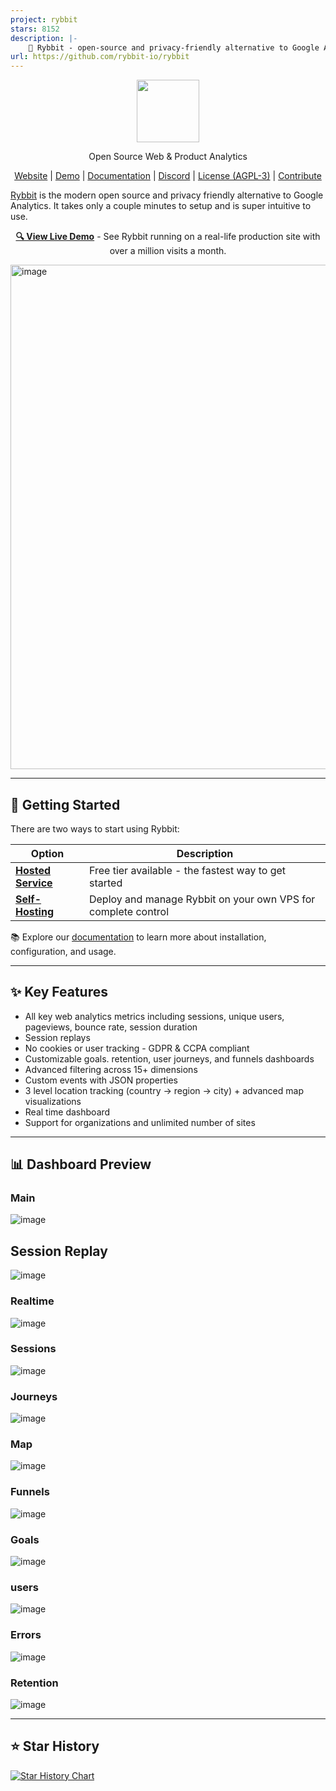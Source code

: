 ```yaml
---
project: rybbit
stars: 8152
description: |-
    🐸 Rybbit - open-source and privacy-friendly alternative to Google Analytics that is 10x more intuitive.
url: https://github.com/rybbit-io/rybbit
---
```


<p align="center">
  <img src="https://github.com/user-attachments/assets/be982e50-8d59-471c-9fb7-e8982658a608" height="100">
    <p align="center">Open Source Web & Product Analytics</p>

<p align="center">
    <a href="https://rybbit.io" target="_blank">Website</a> |
    <a href="https://demo.rybbit.io/1" target="_blank">Demo</a> |
    <a href="https://rybbit.io/docs" target="_blank">Documentation</a> |
    <a href="https://discord.gg/DEhGb4hYBj" target="_blank">Discord</a> |
    <a href="https://github.com/rybbit-io/rybbit?tab=AGPL-3.0-1-ov-file" target="_blank">License (AGPL-3)</a> |
    <a href="https://github.com/rybbit-io/rybbit/blob/master/CONTRIBUTE.md" target="_blank">Contribute</a>
</p>

<a href="https://rybbit.io/" target="_blank">Rybbit</a> is the modern open source and privacy friendly alternative to Google Analytics. It takes only a couple minutes to setup and is super intuitive to use.

<p align="center">
  <strong><a href="https://demo.rybbit.io/1">🔍 View Live Demo</a></strong> - See Rybbit running on a real-life production site with over a million visits a month.
</p>

<img width="1313" height="807" alt="image" src="https://github.com/user-attachments/assets/6e39e7cd-60ea-41a7-8add-ba6af624917e" />

<hr>

## 🚀 Getting Started

There are two ways to start using Rybbit:

| Option                                                  | Description                                                   |
| ------------------------------------------------------- | ------------------------------------------------------------- |
| **[Hosted Service](https://rybbit.io)**                 | Free tier available - the fastest way to get started          |
| **[Self-Hosting](https://rybbit.io/docs/self-hosting)** | Deploy and manage Rybbit on your own VPS for complete control |

📚 Explore our [documentation](https://rybbit.io/docs) to learn more about installation, configuration, and usage.

<hr>

## ✨ Key Features

- All key web analytics metrics including sessions, unique users, pageviews, bounce rate, session duration
- Session replays
- No cookies or user tracking - GDPR & CCPA compliant
- Customizable goals. retention, user journeys, and funnels dashboards
- Advanced filtering across 15+ dimensions
- Custom events with JSON properties
- 3 level location tracking (country -> region -> city) + advanced map visualizations
- Real time dashboard
- Support for organizations and unlimited number of sites

<hr>

## 📊 Dashboard Preview

### Main

![image](https://github.com/user-attachments/assets/9b0f75d5-1048-4ea3-95a6-22a6c70b5100)

## Session Replay

![image](https://github.com/user-attachments/assets/b06b689e-ae9a-44bf-81a5-44bce684c839)

### Realtime

![image](https://github.com/user-attachments/assets/fcaae1f3-0956-4d98-a2b8-d0bb096bcdff)

### Sessions

![image](https://github.com/user-attachments/assets/56230cfb-c88f-4274-869f-6853bf846338)

### Journeys

![image](https://github.com/user-attachments/assets/652d4011-3bef-49f7-acf7-d577c0aded8b)

### Map

![image](https://github.com/user-attachments/assets/0d331663-a290-4e3e-b97a-6793e6c4e412)

### Funnels

![image](https://github.com/user-attachments/assets/500e570c-5821-4c69-87f2-91cf1504e4b9)

### Goals

![image](https://github.com/user-attachments/assets/d337d39d-923d-4d80-8677-7921cc0bb916)

### users

![image](https://github.com/user-attachments/assets/4f92b5d0-cb43-4d72-a2e6-107a1eff3cf8)

### Errors

![image](https://github.com/user-attachments/assets/2ec82c13-4551-4f23-afee-e7d94059b221)

### Retention

![image](https://github.com/user-attachments/assets/9a193108-b928-464f-a7f3-ff2b8a572f05)

<hr>

## ⭐ Star History

[![Star History Chart](https://api.star-history.com/svg?repos=rybbit-io/rybbit&type=Date)](https://www.star-history.com/#rybbit-io/rybbit&Date)

